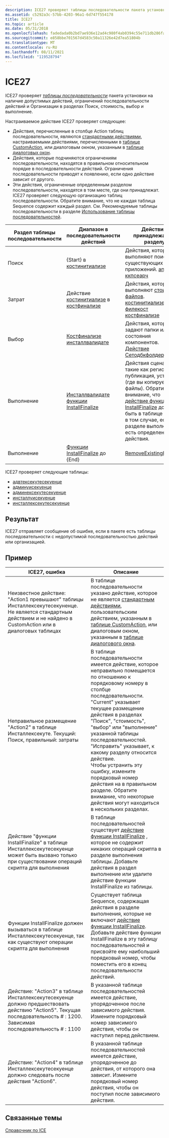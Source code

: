 ```yaml
---
description: ICE27 проверяет таблицы последовательности пакета установки на наличие допустимых действий, ограничений последовательности действий и Организации в разделах Поиск, стоимость, выбор и выполнение.
ms.assetid: c5292a3c-57bb-4203-96a1-6d747f554178
title: ICE27
ms.topic: article
ms.date: 05/31/2018
ms.openlocfilehash: fadedada0b2bd7ae936e12ad4c980f4ab0394c55e711db286fa6312ba446b9fb
ms.sourcegitcommit: e858bbe701567d4583c50a11326e42d7ea51804b
ms.translationtype: MT
ms.contentlocale: ru-RU
ms.lasthandoff: 08/11/2021
ms.locfileid: "119528794"
---
```

# <a name="ice27"></a>ICE27

ICE27 проверяет [*таблицы последовательности*](s-gly.md) пакета установки на наличие допустимых действий, ограничений последовательности действий и Организации в разделах Поиск, стоимость, выбор и выполнение.

Настраиваемое действие ICE27 проверяет следующее:

-   Действия, перечисленные в столбце Action таблиц последовательности, являются [стандартными действиями](standard-actions.md), настраиваемыми действиями, перечисленными в [таблице CustomAction](customaction-table.md), или диалоговым окном, указанным в [таблице диалоговых окон](dialog-table.md).
-   Действия, которые подчиняются ограничениям последовательности, находятся в правильном относительном порядке в последовательности действий. Ограничения последовательности приводят к появлению, если одно действие зависит от другого.
-   Эти действия, ограниченные определенным разделом последовательности, находятся в том месте, где они принадлежат. ICE27 проверяет следующую организацию таблиц последовательности. Обратите внимание, что не каждая таблица Sequence содержит каждый раздел. См. Рекомендуемые таблицы последовательности в разделе [Использование таблицы последовательностей](using-a-sequence-table.md).



| Раздел таблицы последовательности | Диапазон в последовательности действий                                                                       | Действия, принадлежащие разделу                                                                                                                                                                                                                     |
|------------------------|------------------------------------------------------------------------------------------------|--------------------------------------------------------------------------------------------------------------------------------------------------------------------------------------------------------------------------------------------------|
| Поиск                 | {Start} в [костинитиализе](costinitialize-action.md)                                         | Действия, которые выполняют поиск существующих приложений. [аппсеарч](appsearch-action.md)<br/> [ккпсеарч](ccpsearch-action.md)<br/>                                                                                                         |
| Затрат                | Действие [костинитиализе](costinitialize-action.md) в [костфинализе](costfinalize-action.md)  | Действия, которые выполняют [стоимость файлов](file-costing.md). [костинитиализе](costinitialize-action.md)<br/> [филекост](filecost-action.md)<br/> [костфинализе](costfinalize-action.md)<br/>                                           |
| Выбор              | [Костфинализе](costfinalize-action.md) [инсталлвалидате](installvalidate-action.md)       | Действия, которые задают папки или состояния компонентов. [Действие Сетодбкфолдерс](setodbcfolders-action.md)<br/>                                                                                                                                        |
| Выполнение              | [Инсталлвалидате](installvalidate-action.md) [функции InstallFinalize](installfinalize-action.md) | Действия сценария, такие как регистрация, публикация, установка (где вы копируете файлы). Обратите внимание, что [действие функции InstallFinalize](installfinalize-action.md) должно быть в таблице только в том случае, если в разделе выполнения есть определенные действия.<br/> |
| Выполнение          | [Функции InstallFinalize](installfinalize-action.md) до {End}                                         | [RemoveExistingProducts](removeexistingproducts-action.md)                                                                                                                                                                                      |



 

ICE27 проверяет следующие таблицы:

-   [адвтексекутесекуенце](advtexecutesequence-table.md)
-   [админуисекуенце](adminuisequence-table.md)
-   [админексекутесекуенце](adminexecutesequence-table.md)
-   [инсталлуисекуенце](installuisequence-table.md)
-   [инсталлексекутесекуенце](installexecutesequence-table.md)

## <a name="result"></a>Результат

ICE27 отправляет сообщение об ошибке, если в пакете есть таблицы последовательности с недопустимой последовательностью действий или организацией.

## <a name="example"></a>Пример



| ICE27, ошибка                                                                                                                         | Описание                                                                                                                                                                                                                                                                                                                                                                                                                                                                                                                         |
|-------------------------------------------------------------------------------------------------------------------------------------|-------------------------------------------------------------------------------------------------------------------------------------------------------------------------------------------------------------------------------------------------------------------------------------------------------------------------------------------------------------------------------------------------------------------------------------------------------------------------------------------------------------------------------------|
| Неизвестное действие: "Action1 превышают" таблицы Инсталлексекутесекуненце. Не является стандартным действием и не найдено в CustomAction или в диалоговых таблицах    | В таблице последовательности указано действие, которое не является [стандартным действиями](standard-actions.md), пользовательским действием, указанным в [таблице CustomAction](customaction-table.md), или диалоговым окном, указанным в [таблице диалогового окна](dialog-table.md).                                                                                                                                                                                                                                                                       |
| Неправильное размещение "Action2" в таблице Инсталлексекуте. Текущий: Поиск, правильный: затраты                                                 | В таблице последовательности имеется действие, которое неправильно помещается по отношению к порядковому номеру в столбце последовательности. "Current" указывает текущее размещение действия в разделах "Поиск", "стоимость", "выбор" или "выполнение" указанной таблицы последовательностей.<br/> "Исправить" указывает, к какому разделу относится действие.<br/> Чтобы устранить эту ошибку, измените порядковый номер действия на в правильном разделе. Обратите внимание, что некоторые действия могут находиться в нескольких разделах.<br/> |
| Действие "функции InstallFinalize" в таблице Инсталлексекутесекуенце может быть вызвано только при существовании операций скрипта для выполнения             | В таблице последовательностей существует [действие функции InstallFinalize](installfinalize-action.md) , которое не содержит никаких операций скрипта в разделе выполнения таблицы. Добавьте действия в раздел выполнение или удалите действие функции InstallFinalize из таблицы.<br/>                                                                                                                                                                                                                                                        |
| Функции InstallFinalize должен вызываться в таблице Инсталлексекутесекуенце, так как существуют операции скрипта для выполнения                            | Существует таблица Sequence, содержащая действия в разделе выполнения, которые не включают [действие функции InstallFinalize](installfinalize-action.md). Добавьте действие функции InstallFinalize в эту таблицу последовательностей и присвойте ему наибольший порядковый номер, чтобы поместить его в конец последовательности действий.<br/>                                                                                                                                                                                                                            |
| Действие: "Action3" в таблице Инсталлексекутесекуенце должно предшествовать действию "Action5". Текущая последовательность \# : 1200. Зависимая последовательность \# : 1100 | В указанной таблице последовательностей имеется действие, упорядоченное после зависимого действия. Измените порядковый номер зависимого действия, чтобы он наступил перед действием.<br/>                                                                                                                                                                                                                                                                                                                                    |
| Действие: "Action4" в таблице Инсталлексекутесекуенце должно следовать после действия "Action6".                                             | В указанной таблице последовательностей имеется действие, упорядоченное до действия, от которого она зависит. Измените порядковый номер действия, чтобы он поступил после зависимого действия.<br/>                                                                                                                                                                                                                                                                                                                   |



 

## <a name="related-topics"></a>Связанные темы

<dl> <dt>

[Справочник по ICE](ice-reference.md)
</dt> </dl>

 

 




